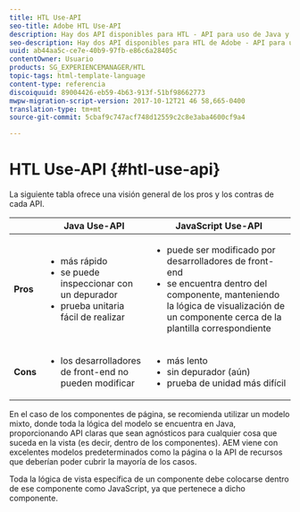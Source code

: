```yaml
---
title: HTL Use-API
seo-title: Adobe HTL Use-API
description: Hay dos API disponibles para HTL - API para uso de Java y API para uso de Javascript
seo-description: Hay dos API disponibles para HTL de Adobe - API para uso de Java y API para uso de Javascript
uuid: ab44aa5c-ce7e-40b9-97fb-e86c6a28405c
contentOwner: Usuario
products: SG_EXPERIENCEMANAGER/HTL
topic-tags: html-template-language
content-type: referencia
discoiquuid: 89004426-eb59-4b63-913f-51bf98662773
mwpw-migration-script-version: 2017-10-12T21 46 58,665-0400
translation-type: tm+mt
source-git-commit: 5cbaf9c747acf748d12559c2c8e3aba4600cf9a4

---
```



# HTL Use-API {#htl-use-api}

La siguiente tabla ofrece una visión general de los pros y los contras de cada API.

|  | **Java Use-API** | **JavaScript Use-API** |
|--- |--- |--- |
| **Pros** | <ul><li>más rápido</li><li>se puede inspeccionar con un depurador</li><li>prueba unitaria fácil de realizar</li></ul> | <ul><li>puede ser modificado por desarrolladores de front-end</li><li>se encuentra dentro del componente, manteniendo la lógica de visualización de un componente cerca de la plantilla correspondiente</li></ul> |
| **Cons** | <ul><li>los desarrolladores de front-end no pueden modificar</li></ul> | <ul><li>más lento</li><li>sin depurador (aún)</li><li>prueba de unidad más difícil</li></ul> |


En el caso de los componentes de página, se recomienda utilizar un modelo mixto, donde toda la lógica del modelo se encuentra en Java, proporcionando API claras que sean agnósticos para cualquier cosa que suceda en la vista (es decir, dentro de los componentes). AEM viene con excelentes modelos predeterminados como la página o la API de recursos que deberían poder cubrir la mayoría de los casos.

Toda la lógica de vista específica de un componente debe colocarse dentro de ese componente como JavaScript, ya que pertenece a dicho componente.
